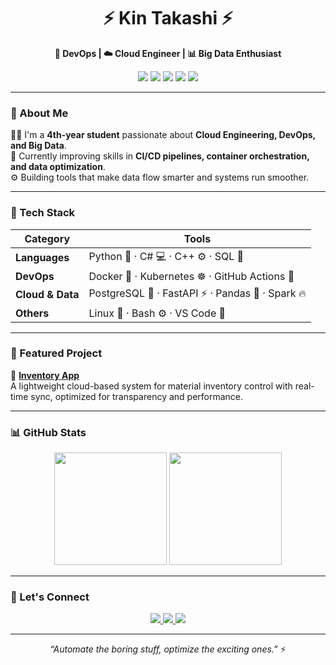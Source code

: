 <!-- Neon Professional GitHub Profile for Kin Takashi -->

<h1 align="center">
  ⚡ Kin Takashi ⚡
</h1>

<p align="center">
  <b>🚀 DevOps | ☁️ Cloud Engineer | 📊 Big Data Enthusiast</b>
</p>

<p align="center">
  <img src="https://img.shields.io/badge/Python-3776AB?style=for-the-badge&logo=python&logoColor=white"/>
  <img src="https://img.shields.io/badge/Docker-2496ED?style=for-the-badge&logo=docker&logoColor=white"/>
  <img src="https://img.shields.io/badge/Kubernetes-326CE5?style=for-the-badge&logo=kubernetes&logoColor=white"/>
  <img src="https://img.shields.io/badge/PostgreSQL-336791?style=for-the-badge&logo=postgresql&logoColor=white"/>
  <img src="https://img.shields.io/badge/AWS-232F3E?style=for-the-badge&logo=amazonaws&logoColor=FF9900"/>
</p>

---

### 👋 About Me  

🧑‍💻 I'm a **4th-year student** passionate about **Cloud Engineering, DevOps, and Big Data**.  
🌱 Currently improving skills in **CI/CD pipelines, container orchestration, and data optimization**.  
⚙️ Building tools that make data flow smarter and systems run smoother.  

---

### 🧠 Tech Stack  

| Category | Tools |
|-----------|--------|
| **Languages** | Python 🐍 · C# 💻 · C++ ⚙️ · SQL 🧾 |
| **DevOps** | Docker 🐳 · Kubernetes ☸️ · GitHub Actions 🔄 |
| **Cloud & Data** | PostgreSQL 🐘 · FastAPI ⚡ · Pandas 🧠 · Spark 🔥 |
| **Others** | Linux 🐧 · Bash ⚙️ · VS Code 🧩 |

---

### 🚀 Featured Project  

🧱 **[Inventory App](https://github.com/kin-takashi/Inventory_App)**  
A lightweight cloud-based system for material inventory control with real-time sync, optimized for transparency and performance.  

---

### 📊 GitHub Stats  

<p align="center">
  <img src="https://github-readme-stats.vercel.app/api?username=kin-takashi&show_icons=true&theme=tokyonight&hide_border=true&bg_color=000000&title_color=00FFFF&icon_color=00FFFF&text_color=C0C0C0" height="180"/>
  <img src="https://github-readme-streak-stats.herokuapp.com/?user=kin-takashi&theme=tokyonight&hide_border=true&background=000000&ring=00FFFF&fire=00FFFF&currStreakLabel=00FFFF" height="180"/>
</p>

---

### 💬 Let's Connect  

<p align="center">
  <a href="https://www.linkedin.com/in/kin-takashi/" target="_blank">
    <img src="https://img.shields.io/badge/LinkedIn-0A66C2?style=for-the-badge&logo=linkedin&logoColor=white"/>
  </a>
  <a href="mailto:your.email@example.com">
    <img src="https://img.shields.io/badge/Email-00FFFF?style=for-the-badge&logo=gmail&logoColor=black"/>
  </a>
  <a href="https://github.com/kin-takashi">
    <img src="https://img.shields.io/badge/GitHub-000000?style=for-the-badge&logo=github&logoColor=00FFFF"/>
  </a>
</p>

---

<p align="center">
  <i>“Automate the boring stuff, optimize the exciting ones.”</i> ⚡
</p>
